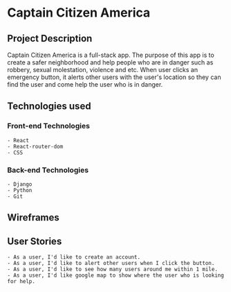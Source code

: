 # Captain Citizen America

## Project Description
Captain Citizen America is a full-stack app. The purpose of this app is to create a safer neighborhood and help people who are in danger such as robbery, sexual molestation, violence and etc. When user clicks an emergency button, it alerts other users with the user's location so they can find the user and come help the user who is in danger.

## Technologies used

### Front-end Technologies
    - React
    - React-router-dom
    - CSS

### Back-end Technologies
    - Django
    - Python
    - Git

## Wireframes

## User Stories
    - As a user, I'd like to create an account.
    - As a user, I'd like to alert other users when I click the button.
    - As a user, I'd like to see how many users around me within 1 mile.
    - As a user, I'd like google map to show where the user who is looking for help.
